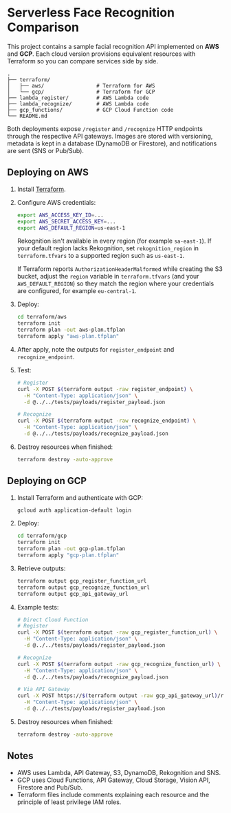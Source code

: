 # Serverless Face Recognition Comparison

This project contains a sample facial recognition API implemented on **AWS** and **GCP**. Each cloud version provisions equivalent resources with Terraform so you can compare services side by side.

```
.
├── terraform/
│   ├── aws/                 # Terraform for AWS
│   └── gcp/                 # Terraform for GCP
├── lambda_register/         # AWS Lambda code
├── lambda_recognize/        # AWS Lambda code
├── gcp_functions/           # GCP Cloud Function code
└── README.md
```

Both deployments expose `/register` and `/recognize` HTTP endpoints through the respective API gateways. Images are stored with versioning, metadata is kept in a database (DynamoDB or Firestore), and notifications are sent (SNS or Pub/Sub).

## Deploying on AWS
1. Install [Terraform](https://www.terraform.io/downloads.html).
2. Configure AWS credentials:
    ```bash
    export AWS_ACCESS_KEY_ID=...
    export AWS_SECRET_ACCESS_KEY=...
    export AWS_DEFAULT_REGION=us-east-1
    ```
    Rekognition isn't available in every region (for example `sa-east-1`). If your
    default region lacks Rekognition, set `rekognition_region` in `terraform.tfvars`
    to a supported region such as `us-east-1`.

    If Terraform reports `AuthorizationHeaderMalformed` while creating the S3
    bucket, adjust the `region` variable in `terraform.tfvars` (and your
    `AWS_DEFAULT_REGION`) so they match the region where your credentials are
    configured, for example `eu-central-1`.
3. Deploy:
    ```bash
    cd terraform/aws
    terraform init
    terraform plan -out aws-plan.tfplan
    terraform apply "aws-plan.tfplan"
    ```
4. After apply, note the outputs for `register_endpoint` and `recognize_endpoint`.
5. Test:
    ```bash
    # Register
    curl -X POST $(terraform output -raw register_endpoint) \
      -H "Content-Type: application/json" \
      -d @../../tests/payloads/register_payload.json
    
    # Recognize
    curl -X POST $(terraform output -raw recognize_endpoint) \
      -H "Content-Type: application/json" \
      -d @../../tests/payloads/recognize_payload.json
    ```
6. Destroy resources when finished:
    ```bash
    terraform destroy -auto-approve
    ```

## Deploying on GCP
1. Install Terraform and authenticate with GCP:
    ```bash
    gcloud auth application-default login
    ```
2. Deploy:
    ```bash
    cd terraform/gcp
    terraform init
    terraform plan -out gcp-plan.tfplan
    terraform apply "gcp-plan.tfplan"
    ```
3. Retrieve outputs:
    ```bash
    terraform output gcp_register_function_url
    terraform output gcp_recognize_function_url
    terraform output gcp_api_gateway_url
    ```
4. Example tests:
    ```bash
    # Direct Cloud Function
    # Register
    curl -X POST $(terraform output -raw gcp_register_function_url) \
      -H "Content-Type: application/json" \
      -d @../../tests/payloads/register_payload.json
    
    # Recognize
    curl -X POST $(terraform output -raw gcp_recognize_function_url) \
      -H "Content-Type: application/json" \
      -d @../../tests/payloads/recognize_payload.json

    # Via API Gateway
    curl -X POST https://$(terraform output -raw gcp_api_gateway_url)/register \
      -H "Content-Type: application/json" \
      -d @../../tests/payloads/register_payload.json
    ```
5. Destroy resources when finished:
    ```bash
    terraform destroy -auto-approve
    ```

## Notes
- AWS uses Lambda, API Gateway, S3, DynamoDB, Rekognition and SNS.
- GCP uses Cloud Functions, API Gateway, Cloud Storage, Vision API, Firestore and Pub/Sub.
- Terraform files include comments explaining each resource and the principle of least privilege IAM roles.
